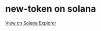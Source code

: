 # new-token on solana

[View on Solana Explorer](https://explorer.solana.com/address/mntFfmzNKeSEuM4mveFCbZVM8wz9n36KE42MzBKiLjj?cluster=devnet)

